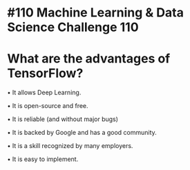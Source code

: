 # #110 Machine Learning & Data Science Challenge 110

# What are the advantages of TensorFlow?

• It allows Deep Learning.

• It is open-source and free.

• It is reliable (and without major bugs)

• It is backed by Google and has a good community.

• It is a skill recognized by many employers.

• It is easy to implement.
